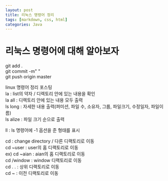 ```yaml
---
layout: post
title: 리눅스 명령어 정리
tags: [markdown, css, html]
categories: Java
---
```

# 리눅스 명령어에 대해 알아보자

git add .  
git commit -m" "  
git push origin master  

linux 명령어 정리 포스팅  
la : list의 약자 / 디렉토리 안에 있는 내용을 확인  
la all : 디렉토리 안에 있는 내용 모두 출력  
ls long : 자세한 내용 출력(퍼미션, 파일 수, 소유자, 그룹, 파일크기, 수정일자, 파일이름)  
ls alize : 파일 크기 순으로 출력  

ll : ls 명령어에 -1 옵션을 준 형태를 표시  

cd : change directory / 다른 디랙토리로 이동  
cd ~user : user의 홈 디랙토리로 이동  
ex) cd ~aian : aian의 홈 디랙토리로 이동  
cd /window : window 디랙토리로 이동  
cd . . : 상위 디랙토리로 이동  
cd ~ : 이전 디랙토리로 이동  



